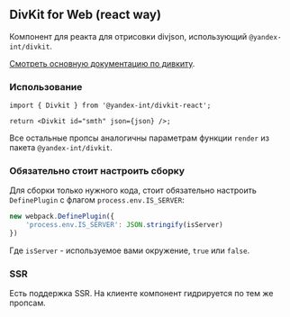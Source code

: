## DivKit for Web (react way)

Компонент для реакта для отрисовки divjson, использующий `@yandex-int/divkit`.

[Смотреть основную документацию по дивкиту](https://a.yandex-team.ru/arc_vcs/portal/frontend/divkit/README.md).

### Использование

```tsx
import { Divkit } from '@yandex-int/divkit-react';

return <Divkit id="smth" json={json} />;
```

Все остальные пропсы аналогичны параметрам функции `render` из пакета `@yandex-int/divkit`.

### Обязательно стоит настроить сборку

Для сборки только нужного кода, стоит обязательно настроить `DefinePlugin` с флагом `process.env.IS_SERVER`:

```js
new webpack.DefinePlugin({
    'process.env.IS_SERVER': JSON.stringify(isServer)
})
```

Где `isServer` - используемое вами окружение, `true` или `false`.

### SSR

Есть поддержка SSR. На клиенте компонент гидрируется по тем же пропсам.
